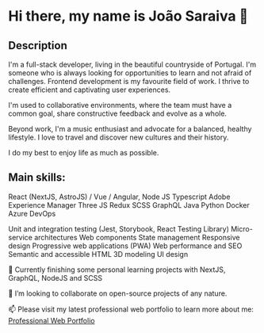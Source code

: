 # Hi there, my name is João Saraiva 👋

## Description

I'm a full-stack developer, living in the beautiful countryside of Portugal. 
I'm someone who is always looking for opportunities to learn and not afraid of challenges.
Frontend development is my favourite field of work. I thrive to create efficient and captivating user experiences.

I'm used to collaborative environments, where the team must have a common goal, share constructive feedback and evolve as a whole.

Beyond work, I'm a music enthusiast and advocate for a balanced, healthy lifestyle. I love to travel and discover new cultures and their history. 

I do my best to enjoy life as much as possible.

## Main skills:

  React (NextJS, AstroJS) / Vue / Angular, Node JS
  Typescript
  Adobe Experience Manager
  Three JS
  Redux
  SCSS
  GraphQL
  Java
  Python
  Docker
  Azure DevOps
  
  Unit and integration testing (Jest, Storybook, React Testing Library)
  Micro-service architectures
  Web components
  State management
  Responsive design
  Progressive web applications (PWA)
  Web performance and SEO
  Semantic and accessible HTML
  3D modeling
  UI design

🔭 Currently finishing some personal learning projects with NextJS, GraphQL, NodeJS and SCSS

👯 I’m looking to collaborate on open-source projects of any nature.

📫 Please visit my latest professional web portfolio to learn more about me: [Professional Web Portfolio](https://joao-saraiva-dev.netlify.app/)
